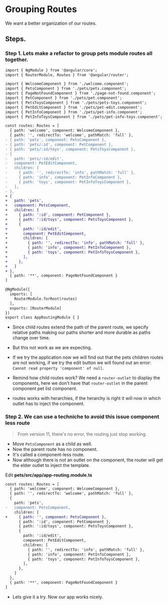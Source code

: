 # Grouping Routes

We want a better organization of our routes. 

## Steps.

### Step 1. Lets make a refactor to group pets module routes all together.

```diff
import { NgModule } from '@angular/core';
import { RouterModule, Routes } from '@angular/router';

import { WelcomeComponent } from './welcome.component';
import { PetsComponent } from './pets/pets.component';
import { PageNotFoundComponent } from './page-not-found.component';
import { PetComponent } from './pets/pet.component';
import { PetsToysComponent } from './pets/pets-toys.component';
import { PetEditComponent } from './pets/pet-edit.component';
import { PetInfoComponent } from './pets/pet-info.component';
import { PetInfoToysComponent } from './pets/pet-info-toys.component';

const routes: Routes = [
  { path: 'welcome', component: WelcomeComponent },
  { path: '', redirectTo: 'welcome', pathMatch: 'full' },
- { path: 'pets', component: PetsComponent },
- { path: 'pets/:id', component: PetComponent },
- { path: 'pets/:id/toys', component: PetsToysComponent },
- {
-   path: 'pets/:id/edit',
-   component: PetEditComponent,
-   children: [
-     { path: '', redirectTo: 'info', pathMatch: 'full' },
-     { path: 'info', component: PetInfoComponent },
-     { path: 'toys', component: PetInfoToysComponent },
-   ],
- },
+ {
+   path: 'pets',
+   component: PetsComponent,
+   children: [
+     { path: ':id', component: PetComponent },
+     { path: ':id/toys', component: PetsToysComponent },
+     {
+       path: ':id/edit',
+       component: PetEditComponent,
+       children: [
+         { path: '', redirectTo: 'info', pathMatch: 'full' },
+         { path: 'info', component: PetInfoComponent },
+         { path: 'toys', component: PetInfoToysComponent },
+       ],
+     },
+   ]
+ },
  { path: '**', component: PageNotFoundComponent }
]

@NgModule({
  imports: [
    RouterModule.forRoot(routes)
  ],
  exports: [RouterModule]
})
export class AppRoutingModule { }

```
* Since child routes extend the path of the parent route, we specify relative paths making our paths shorter and more durable as paths change over time.

* But this not work as we are expecting.

* If we try the application now we will find out that the pets children routes are not working, if we try the edit button we will found out an error: `Cannot read property 'component' of null`.

* Remind how child routes work? We need a `router-outlet` to display the components, here we don't have that `router-outlet` in the parent component pet list component.

* routes works with herarchies, if the herarchy is right it will now in which outlet has to inject the component.

### Step 2. We can use a techniche to avoid this issue component less route

> From version 11, there's no error, the routing just stop working.

* Move `PetsComponent` as a child as well.
* Now the parent route has no component.
* It's called a component-less route.
* Now although there is not an outlet on the component, the router will get the elder outlet to inject the template. 

Edit __pets/src/app/app-routing.module.ts__

```diff 
const routes: Routes = [
  { path: 'welcome', component: WelcomeComponent },
  { path: '', redirectTo: 'welcome', pathMatch: 'full' },
  {
    path: 'pets',
-   component: PetsComponent,
    children: [
+     { path: '', component: PetsComponent },
      { path: ':id', component: PetComponent },
      { path: ':id/toys', component: PetsToysComponent },
      {
        path: ':id/edit',
        component: PetEditComponent,
        children: [
          { path: '', redirectTo: 'info', pathMatch: 'full' },
          { path: 'info', component: PetInfoComponent },
          { path: 'toys', component: PetInfoToysComponent },
        ],
      },
    ]
  },
  { path: '**', component: PageNotFoundComponent }
]
```
* Lets give it a try. Now our app works nicely.